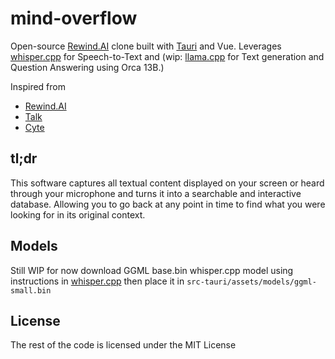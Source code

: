 # mind-overflow

Open-source [Rewind.AI](https://rewind.ai) clone built with [Tauri](https://tauri.app) and Vue. Leverages [whisper.cpp](https://github.com/ggerganov/whisper.cpp) for Speech-to-Text and (wip: [llama.cpp](https://github.com/ggerganov/llama.cpp) for Text generation and Question Answering using Orca 13B.)

Inspired from

- [Rewind.AI](https://rewind.ai)
- [Talk](https://github.com/yacineMTB/talk)
- [Cyte](https://github.com/dhamaniasad/cytev2)

## tl;dr

This software captures all textual content displayed on your screen or heard through your microphone and turns it into a searchable and interactive database. Allowing you to go back at any point in time to find what you were looking for in its original context.

## Models

Still WIP for now download GGML base.bin whisper.cpp model using instructions in [whisper.cpp](https://github.com/ggerganov/whisper.cpp/tree/master/models) then place it in `src-tauri/assets/models/ggml-small.bin`

## License

The rest of the code is licensed under the MIT License
